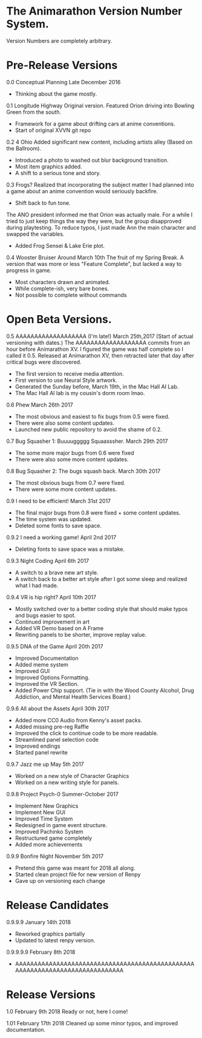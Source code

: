 # The Animarathon Version Number System.

Version Numbers are completely arbitrary.

# Pre-Release Versions

0.0 Conceptual Planning
Late December 2016
* Thinking about the game mostly.

0.1 Longitude Highway
Original version. Featured Orion driving into Bowling Green from the south.
* Framework for a game about drifting cars at anime conventions.
* Start of original XVVN git repo

0.2 4 Ohio
Added significant new content, including artists alley (Based on the Ballroom).
* Introduced a photo to washed out blur background transition.
* Most item graphics added.
* A shift to a serious tone and story.

0.3 Frogs?
Realized that incorporating the subject matter I had planned into a game about an anime convention would seriously backfire.
* Shift back to fun tone.

The ANO president informed me that Orion was actually male.
For a while I tried to just keep things the way they were, but the group disapproved during playtesting.
To reduce typos, I just made Ann the main character and swapped the variables.
* Added Frog Sensei & Lake Erie plot.

0.4 Wooster Bruiser
Around March 10th
The fruit of my Spring Break.
A version that was more or less "Feature Complete", but lacked a way to progress in game.
* Most characters drawn and animated.
* While complete-ish, very bare bones.
* Not possible to complete without commands

# Open Beta Versions.

0.5 AAAAAAAAAAAAAAAAAAA (I'm late!)
March 25th,2017 (Start of actual versioning with dates.)
The AAAAAAAAAAAAAAAAAAA commits from an hour before Animarathon XV.
I figured the game was half complete so I called it 0.5.
Released at Animarathon XV, then retracted later that day after critical bugs were discovered.
* The first version to receive media attention.
* First version to use Neural Style artwork. 
* Generated the Sunday before, March 19th, in the Mac Hall AI Lab.
* The Mac Hall AI lab is my cousin's dorm room lmao.

0.6 Phew
March 26th 2017
* The most obvious and easiest to fix bugs from 0.5 were fixed.
* There were also some content updates.
* Launched new public repository to avoid the shame of 0.2.

0.7 Bug Squasher 1: Buuuuggggg Squaasssher.
March 29th 2017
* The some more major bugs from 0.6 were fixed
* There were also some more content updates.

0.8 Bug Squasher 2: The bugs squash back.
March 30th 2017
* The most obvious bugs from 0.7 were fixed.
* There were some more content updates.

0.9 I need to be efficient!
March 31st 2017
* The final major bugs from 0.8 were fixed + some content updates.
* The time system was updated.
* Deleted some fonts to save space.

0.9.2 I need a working game!
April 2nd 2017
* Deleting fonts to save space was a mistake.

0.9.3 Night Coding
April 6th 2017
* A switch to a brave new art style.
* A switch back to a better art style after I got some sleep and realized what I had made.

0.9.4 VR is hip right?
April 10th 2017
* Mostly switched over to a better coding style that should make typos and bugs easier to spot.
* Continued improvement in art
* Added VR Demo based on A Frame
* Rewriting panels to be shorter, improve replay value.

0.9.5 DNA of the Game
April 20th 2017
* Improved Documentation
* Added meme system
* Improved GUI
* Improved Options Formatting.
* Improved the VR Section.
* Added Power Chip support. (Tie in with the Wood County Alcohol, Drug Addiction, and Mental Health Services Board.)

0.9.6 All about the Assets
April 30th 2017
* Added more CC0 Audio from Kenny's asset packs.
* Added missing pre-reg Raffle
* Improved the click to continue code to be more readable.
* Streamlined panel selection code
* Improved endings
* Started panel rewrite

0.9.7 Jazz me up
May 5th 2017
* Worked on a new style of Character Graphics
* Worked on a new writing style for panels.

0.9.8 Project Psych-0
Summer-October 2017
* Implement New Graphics
* Implement New GUI
* Improved Time System
* Redesigned in game event structure.
* Improved Pachinko System
* Restructured game completely
* Added more achievements

0.9.9 Bonfire Night
November 5th 2017
* Pretend this game was meant for 2018 all along.
* Started clean project file for new version of Renpy
* Gave up on versioning each change

# Release Candidates

0.9.9.9
January 14th 2018
* Reworked graphics partially
* Updated to latest renpy version.

0.9.9.9.9
February 8th 2018
* AAAAAAAAAAAAAAAAAAAAAAAAAAAAAAAAAAAAAAAAAAAAAAAAAAAAAAAAAAAAAAAAAAAAAAAAAAAAA

# Release Versions

1.0
February 9th 2018
Ready or not, here I come!

1.01
February 17th 2018
Cleaned up some minor typos, and improved documentation.
